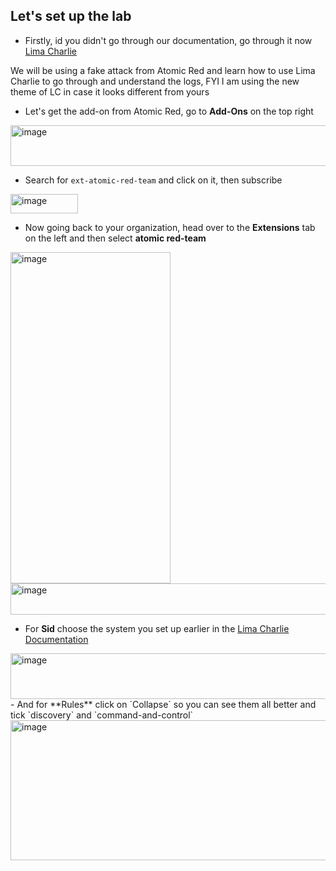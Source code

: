 
## Let's set up the lab
- Firstly, id you didn't go through our documentation, go through it now [Lima Charlie](/courseFiles/tools/LimaCharlie.md)

We will be using a fake attack from Atomic Red and learn how to use Lima Charlie to go through and understand the logs, FYI I am using the new theme of LC in case it looks different from yours

- Let's get the add-on from Atomic Red, go to **Add-Ons** on the top right
<img width="534" height="65" alt="image" src="https://github.com/user-attachments/assets/871a453b-24be-4d8f-9b25-f546afea9ef6" />

- Search for `ext-atomic-red-team` and click on it, then subscribe
<img width="108" height="31" alt="image" src="https://github.com/user-attachments/assets/36255b4d-cac4-4769-b1c9-1a3c9b74ed8b" />

- Now going back to your organization, head over to the **Extensions** tab on the left and then select **atomic red-team**
<img width="256" height="530" alt="image" src="https://github.com/user-attachments/assets/4a10ad35-98fb-47d3-93f8-bce449ccea82" />
<img width="1245" height="50" alt="image" src="https://github.com/user-attachments/assets/071ca561-aae6-4b8a-aaca-fa9255355209" />

- For **Sid** choose the system you set up earlier in the [Lima Charlie Documentation](/courseFiles/tools/LimaCharlie.md)
<img width="533" height="73" alt="image" src="https://github.com/user-attachments/assets/4e8a4f76-34f7-4355-9700-1d3d6a4dfff5" />
- And for **Rules** click on `Collapse` so you can see them all better and tick `discovery` and `command-and-control`
<img width="1080" height="224" alt="image" src="https://github.com/user-attachments/assets/4a2f4d64-c770-4c19-ad1b-86aee1447caa" />







